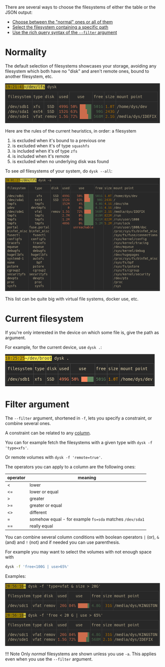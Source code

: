
There are several ways to choose the filesystems of either the table or the JSON output:

* [Choose between the "normal" ones or all of them](#normality)
* [Select the filesystem containing a specific path](#current-filesystem)
* [Use the rich query syntax of the `--filter` argument](#filter-argument)

# Normality

The default selection of filesystems showcases your storage, avoiding any filesystem which both have no "disk" and aren't remote ones, bound to another filesystem, etc.

![screen](img/dysk_rows-standard.png)

Here are the rules of the current heuristics, in order: a filesystem

1. is excluded when it's bound to a previous one
1. is excluded when it's of type `squashfs`
1. is included when it's of type `zfs`
1. is included when it's remote
1. is excluded when no underlying disk was found

To see *all* filesystems of your system, do `dysk --all`:

![screen](img/dysk_rows-all.png)

This list can be quite big with virtual file systems, docker use, etc.

# Current filesystem

If you're only interested in the device on which some file is, give the path as argument.

For example, for the current device, use `dysk .`:

![screen](img/dysk_rows-current.png)

# Filter argument

The `--filter` argument, shortened in `-f`, lets you specify a constraint, or combine several ones.

A constraint can be related to any [column](../table#all-columns).

You can for example fetch the filesystems with a given type with `dysk -f 'type=xfs'`.

Or remote volumes with `dysk -f 'remote=true'`.

The operators you can apply to a column are the following ones:

|operator|meaning|
|-|-|
|<| lower
|<=| lower or equal
|>| greater
|>=| greater or equal
|<>| different
|=| somehow equal - for example `fs=sda` matches `/dev/sda1`
|==|really equal

You can combine several column conditions with boolean operators `|` (or), `&` (and) and `!` (not) and if needed you can use parenthesis.

For example you may want to select the volumes with not enough space with

```bash
dysk -f 'free<100G | use>65%'
```

Examples:

![screen](img/dysk_filters.png)

!!! Note
    Only *normal* filesystems are shown unless you use `-a`. This applies even when you use the `--filter` argument.


